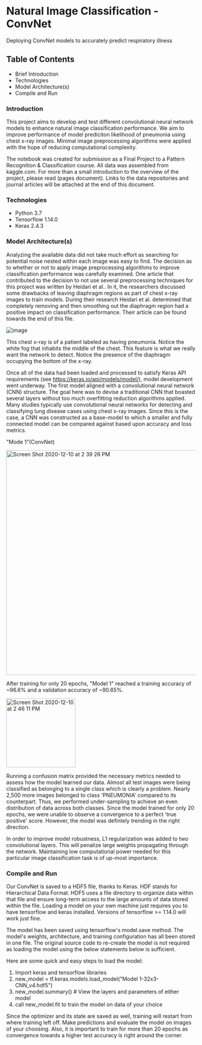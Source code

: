 # Natural Image Classification - ConvNet
Deploying ConvNet models to accurately predict respiratory illness

## Table of Contents 
- Brief Introduction
- Technologies
- Model Architecture(s)
- Compile and Run

### Introduction
This project aims to develop and test different convolutional neural network models to enhance natural image classification performance. We aim to improve performance of model prediciton likelihood of pneumonia using chest x-ray images. Minimal image preprocessing algorithms were applied with the hope of reducing computational complexity. 

The notebook was created for submission as a Final Project to a Pattern Recognition & Classification course. All data was assembled from kaggle.com. For more than a small introduction to the overview of the project, please read (pages document). Links to the data repositories and journal articles will be attached at the end of this document. 

### Technologies
- Python 3.7
- Tensorflow 1.14.0
- Keras 2.4.3

### Model Architecture(s)
Analyzing the available data did not take much effort as searching for potential noise nested within each image was easy to find. The decision as to whether or not to apply image preprocessing algorithms to improve classification performance was carefully examined. One article that contributed to the decision to not use several preprocessing techniques for this project was written by Heidari et al.. In it, the researchers discussed some drawbacks of leaving diaphragm regions as part of chest x-ray images to train models. During their research Heidari et al. determined that completely removing and then smoothing out the diaphragm region had a positive impact on classification performance. Their article can be found towards the end of this file. 

![image](https://user-images.githubusercontent.com/63656931/101534242-b95ad400-394b-11eb-974a-2d5cb521a890.png)

This chest x-ray is of a patient labeled as having pneumonia. Notice the white fog that inhabits the middle of the chest. This feature is what we really want the network to detect. Notice the presence of the diaphragm occupying the bottom of the x-ray.  

Once all of the data had been loaded and processed to satisfy Keras API requirements (see https://keras.io/api/models/model/), model development went underway. The first model aligned with a convolutional neural network (CNN) structure. The goal here was to devise a traditional CNN that boasted several layers without too much overfitting reduction algorithms applied. Many studies typically use convolutional neural networks for detecting and classifying lung disease cases using chest x-ray images. Since this is the case, a CNN was constructed as a base-model to which a smaller and fully connected model can be compared against based upon accuracy and loss metrics.  

"Mode 1"(ConvNet)

<img width="598" alt="Screen Shot 2020-12-10 at 2 39 26 PM" src="https://user-images.githubusercontent.com/63656931/101821177-77ad6300-3adc-11eb-90cc-570405e932bb.png">

After training for only 20 epochs, "Model 1" reached a training accuracy of ~96.6% and a validation accuracy of ~90.65%. 

<img width="184" alt="Screen Shot 2020-12-10 at 2 46 11 PM" src="https://user-images.githubusercontent.com/63656931/101821817-5731d880-3add-11eb-9e2c-58b568730a5f.png">

Running a confusion matrix provided the necessary metrics needed to assess how the model learned our data. Almost all test images were being classified as belonging to a single class which is clearly a problem. Nearly 2,500 more images belonged to class 'PNEUMONIA' compared to its counterpart. Thus, we performed under-sampling to achieve an even distribution of data across both classes. Since the model trained for only 20 epochs, we were unable to observe a convergence to a perfect 'true positive' score. However, the model was defintely trending in the right direction. 

In order to improve model robustness, L1 regularization was added to two convolutional layers. This will penalize large weights propagating through the network. Maintaining low computational power needed for this particular image classification task is of up-most importance.     

### Compile and Run

Our ConvNet is saved to a HDF5 file, thanks to Keras. HDF stands for Hierarchical Data Format. HDF5 uses a file directory to organize data within that file and ensure long-term access to the large amounts of data stored within the file. Loading a model on your own machine just requires you to have tensorflow and keras installed. Versions of tensorflow >= 1.14.0 will work just fine. 

The model has been saved using tensorflow's model.save method. The model's weights, architecture, and training configuration has all been stored in one file. The original source code to re-create the model is not required as loading the model using the below statements below is sufficient.  

Here are some quick and easy steps to load the model:
1) Import keras and tensorflow libraries 
2) new_model = tf.keras.models.load_model("Model 1-32x3-CNN_v4.hdf5")
3) new_model.summary() # View the layers and parameters of either model
4) call new_model.fit to train the model on data of your choice

Since the optimizer and its state are saved as well, training will restart from where training left off. Make predictions and evaluate the model on images of your choosing. Also, it is important to train for more than 20 epochs as convergence towards a higher test accuracy is right around the corner.   

